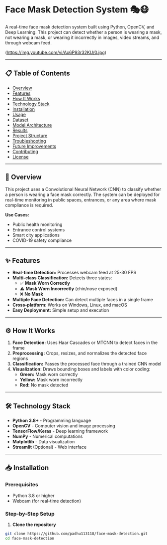 # Face Mask Detection System 🎭😷

A real-time face mask detection system built using Python, OpenCV, and Deep Learning. This project can detect whether a person is wearing a mask, not wearing a mask, or wearing it incorrectly in images, video streams, and through webcam feed.

(https://img.youtube.com/vi/Ax6P93r32KU/0.jpg)

---

## 📋 Table of Contents

- [Overview](#overview)
- [Features](#features)
- [How It Works](#how-it-works)
- [Technology Stack](#technology-stack)
- [Installation](#installation)
- [Usage](#usage)
- [Dataset](#dataset)
- [Model Architecture](#model-architecture)
- [Results](#results)
- [Project Structure](#project-structure)
- [Troubleshooting](#troubleshooting)
- [Future Improvements](#future-improvements)
- [Contributing](#contributing)
- [License](#license)

---

## 🧠 Overview

This project uses a Convolutional Neural Network (CNN) to classify whether a person is wearing a face mask correctly. The system can be deployed for real-time monitoring in public spaces, entrances, or any area where mask compliance is required.

**Use Cases:**
- Public health monitoring
- Entrance control systems
- Smart city applications
- COVID-19 safety compliance

---

## ✨ Features

- **Real-time Detection:** Processes webcam feed at 25-30 FPS
- **Multi-class Classification:** Detects three states:
  - ✅ **Mask Worn Correctly**
  - ⚠️ **Mask Worn Incorrectly** (chin/nose exposed)
  - ❌ **No Mask**
- **Multiple Face Detection:** Can detect multiple faces in a single frame
- **Cross-platform:** Works on Windows, Linux, and macOS
- **Easy Deployment:** Simple setup and execution

---

## ⚙️ How It Works

1. **Face Detection:** Uses Haar Cascades or MTCNN to detect faces in the frame
2. **Preprocessing:** Crops, resizes, and normalizes the detected face regions
3. **Classification:** Passes the processed face through a trained CNN model
4. **Visualization:** Draws bounding boxes and labels with color coding:
   - **Green:** Mask worn correctly
   - **Yellow:** Mask worn incorrectly  
   - **Red:** No mask detected

---

## 🛠 Technology Stack

- **Python 3.8+** - Programming language
- **OpenCV** - Computer vision and image processing
- **TensorFlow/Keras** - Deep learning framework
- **NumPy** - Numerical computations
- **Matplotlib** - Data visualization
- **Streamlit** (Optional) - Web interface

---

## 📥 Installation

### Prerequisites
- Python 3.8 or higher
- Webcam (for real-time detection)

### Step-by-Step Setup

1. **Clone the repository**
```bash
git clone https://github.com/padhu113118/face-mask-detection.git
cd face-mask-detection



